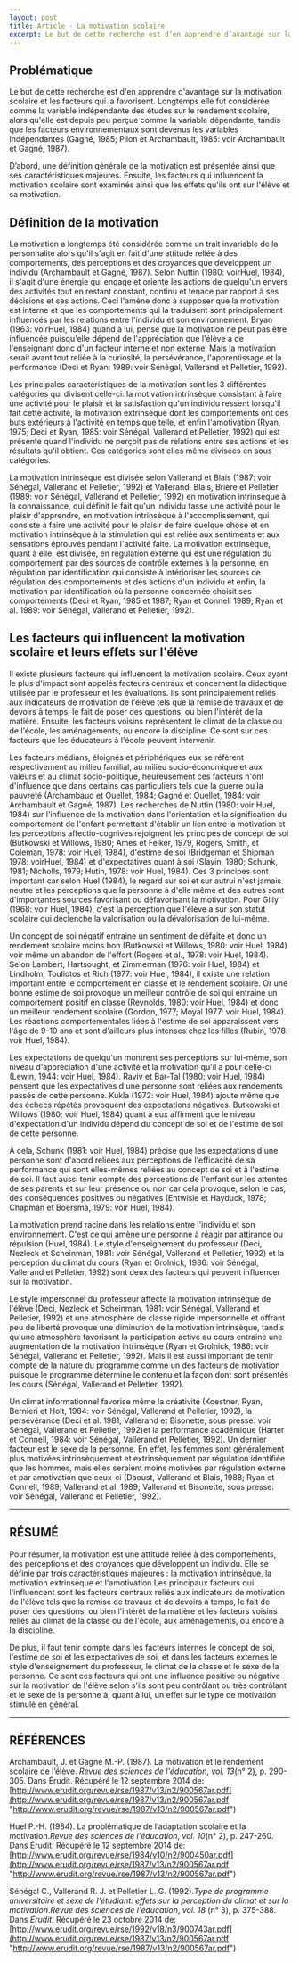 ```yaml
---
layout: post
title: Article - La motivation scolaire
excerpt: Le but de cette recherche est d’en apprendre d’avantage sur la motivation scolaire et les facteurs qui la favorisent.
---
```


## Problématique

Le but de cette recherche est d'en apprendre d'avantage sur la motivation scolaire et les facteurs qui la favorisent. Longtemps elle fut considérée comme la variable indépendante des études sur le rendement scolaire, alors qu'elle est depuis peu perçue comme la variable dépendante, tandis que les facteurs environnementaux sont devenus les variables indépendantes (Gagné, 1985; Pilon et Archambault, 1985: voir Archambault et Gagné, 1987).

D’abord, une définition générale de la motivation est présentée ainsi que ses caractéristiques majeures. Ensuite, les facteurs qui influencent la motivation scolaire sont examinés ainsi que les effets qu'ils ont sur l'élève et sa motivation.

## Définition de la motivation

La motivation a longtemps été considérée comme un trait invariable de la personnalité alors qu'il s'agit en fait d'une attitude reliée à des comportements, des perceptions et des croyances que développent un individu (Archambault et Gagné, 1987). Selon Nuttin (1980: voirHuel, 1984), il s'agit d'une énergie qui engage et oriente les actions de quelqu'un envers des activités tout en restant constant, continu et tenace par rapport à ses décisions et ses actions. Ceci l'amène donc à supposer que la motivation est interne et que les comportements qui la traduisent sont principalement influencés par les relations entre l'individu et son environnement. Bryan (1963: voirHuel, 1984) quand à lui, pense que la motivation ne peut pas être influencée puisqu'elle dépend de l'appréciation que l'élève a de l'enseignant donc d'un facteur interne et non externe. Mais la motivation serait avant tout reliée à la curiosité, la persévérance, l'apprentissage et la performance (Deci et Ryan: 1989: voir Sénégal, Vallerand et Pelletier, 1992).

Les principales caractéristiques de la motivation sont les 3 différentes catégories qui divisent celle-ci: la motivation intrinsèque consistant à faire une activité pour le plaisir et la satisfaction qu'un individu ressent lorsqu'il fait cette activité, la motivation extrinsèque dont les comportements ont des buts extérieurs à l'activité en temps que telle, et enfin l'amotivation (Ryan, 1975; Deci et Ryan, 1985: voir Sénégal, Vallerand et Pelletier, 1992) qui est présente quand l'individu ne perçoit pas de relations entre ses actions et les résultats qu'il obtient. Ces catégories sont elles même divisées en sous catégories. 

La motivation intrinsèque est divisée selon Vallerand et Blais (1987: voir Sénégal, Vallerand et Pelletier, 1992) et Vallerand, Blais, Brière et Pelletier (1989: voir Sénégal, Vallerand et Pelletier, 1992) en motivation intrinsèque à la connaissance, qui définit le fait qu'un individu fasse une activité pour le plaisir d'apprendre, en motivation intrinsèque à l'accomplissement, qui consiste à faire une activité pour le plaisir de faire quelque chose et en motivation intrinsèque à la stimulation qui est reliée aux sentiments et aux sensations éprouvés pendant l'activité faite. La motivation extrinsèque, quant à elle, est divisée, en régulation externe qui est une régulation du comportement par des sources de contrôle externes à la personne, en régulation par identification qui consiste à intérioriser les sources de régulation des comportements et des actions d'un individu et enfin, la motivation par identification où la personne concernée choisit ses comportements (Deci et Ryan, 1985 et 1987; Ryan et Connell 1989; Ryan et al. 1989: voir Sénégal, Vallerand et Pelletier, 1992).

## Les facteurs qui influencent la motivation scolaire et leurs effets sur l'élève

Il existe plusieurs facteurs qui influencent la motivation scolaire. Ceux ayant le plus d'impact sont appelés facteurs centraux et concernent la didactique utilisée par le professeur et les évaluations. Ils sont principalement reliés aux indicateurs de motivation de l'élève tels que la remise de travaux et de devoirs à temps, le fait de poser des questions, ou bien l'intérêt de la matière. Ensuite, les facteurs voisins représentent le climat de la classe ou de l'école, les aménagements, ou encore la discipline. Ce sont sur ces facteurs que les éducateurs à l'école peuvent intervenir. 

Les facteurs médians, éloignés et périphériques eux se réfèrent respectivement au milieu familial, au milieu socio-économique et aux valeurs et au climat socio-politique, heureusement ces facteurs n'ont d'influence que dans certains cas particuliers tels que la guerre ou la pauvreté (Archambaud et Ouellet, 1984; Gagné et Ouellet, 1984: voir Archambault et Gagné, 1987). Les recherches de Nuttin (1980: voir Huel, 1984) sur l'influence de la motivation dans l'orientation et la signification du comportement de l'enfant permettant d'établir un lien entre la motivation et les perceptions affectio-cognives rejoignent les principes de concept de soi (Butkowski et Willows, 1980; Ames et Felker, 1979, Rogers, Smith, et Coleman, 1978: voir Huel, 1984), d'estime de soi (Bridgeman et Shipman 1978: voirHuel, 1984) et d'expectatives quant à soi (Slavin, 1980; Schunk, 1981; Nicholls, 1979; Hutin, 1978: voir Huel, 1984). Ces 3 principes sont important car selon Huel (1984), le regard sur soi et sur autrui n'est jamais neutre et les perceptions que la personne à d'elle même et des autres sont d'importantes sources favorisant ou défavorisant la motivation. Pour Gilly (1968: voir Huel, 1984), c'est la perception que l'élève a sur son statut scolaire qui déclenche la valorisation ou la dévalorisation de lui-même. 

Un concept de soi négatif entraine un sentiment de défaite et donc un rendement scolaire moins bon (Butkowski et Willows, 1980: voir Huel, 1984) voir même un abandon de l'effort (Rogers et al., 1978: voir Huel, 1984). Selon Lambert, Hartsought, et Zimmerman (1976: voir Huel, 1984) et Lindholm, Touliotos et Rich (1977: voir Huel, 1984), il existe une relation important entre le comportement en classe et le rendement scolaire. Or une bonne estime de soi provoque un meilleur contrôle de soi qui entraine un comportement positif en classe (Reynolds, 1980: voir Huel, 1984) et donc un meilleur rendement scolaire (Gordon, 1977; Moyal 1977: voir Huel, 1984). Les réactions comportementales liées à l'estime de soi apparaissent vers l'âge de 9-10 ans et sont d'ailleurs plus intenses chez les filles (Rubin, 1978: voir Huel, 1984). 

Les expectations de quelqu'un montrent ses perceptions sur lui-même, son niveau d'appréciation d'une activité et la motivation qu'il a pour celle-ci (Lewin, 1944: voir Huel, 1984). Raviv et Bar-Tal (1980: voir Huel, 1984) pensent que les expectatives d'une personne sont reliées aux rendements passés de cette personne. Kukla (1972: voir Huel, 1984) ajoute même que des échecs répétés provoquent des expectations négatives. Butkowski et Willows (1980: voir Huel, 1984) quant à eux affirment que le niveau d'expectation d'un individu dépend du concept de soi et de l'estime de soi de cette personne. 

À cela, Schunk (1981: voir Huel, 1984) précise que les expectations d'une personne sont d'abord reliées aux perceptions de l'efficacité de sa performance qui sont elles-mêmes reliées au concept de soi et à l'estime de soi. Il faut aussi tenir compte des perceptions de l'enfant sur les attentes de ses parents et sur leur présence ou non car cela provoque, selon le cas, des conséquences positives ou négatives (Entwisle et Hayduck, 1978; Chapman et Boersma, 1979: voir Huel, 1984). 

La motivation prend racine dans les relations entre l'individu et son environnement. C'est ce qui amène une personne à réagir par attirance ou répulsion (Huel, 1984). Le style d'enseignement du professeur (Deci, Nezleck et Scheinman, 1981: voir Sénégal, Vallerand et Pelletier, 1992) et la perception du climat du cours (Ryan et Grolnick, 1986: voir Sénégal, Vallerand et Pelletier, 1992) sont deux des facteurs qui peuvent influencer sur la motivation. 

Le style impersonnel du professeur affecte la motivation intrinsèque de l'élève (Deci, Nezleck et Scheinman, 1981: voir Sénégal, Vallerand et Pelletier, 1992) et une atmosphère de classe rigide impersonnelle et offrant peu de liberté provoque une diminution de la motivation intrinsèque, tandis qu'une atmosphère favorisant la participation active au cours entraine une augmentation de la motivation intrinsèque (Ryan et Grolnick, 1986: voir Sénégal, Vallerand et Pelletier, 1992). Mais il est aussi important de tenir compte de la nature du programme comme un des facteurs de motivation puisque le programme détermine le contenu et la façon dont sont présentés les cours (Sénégal, Vallerand et Pelletier, 1992). 

Un climat informationnel favorise même la créativité (Koestner, Ryan, Bernieri et Holt, 1984: voir Sénégal, Vallerand et Pelletier, 1992), la persévérance (Deci et al. 1981; Vallerand et Bisonette, sous presse: voir Sénégal, Vallerand et Pelletier, 1992)et la performance académique (Harter et Connell, 1984: voir Sénégal, Vallerand et Pelletier, 1992). Un dernier facteur est le sexe de la personne. En effet, les femmes sont généralement plus motivées intrinsèquement et extrinsèquement par régulation identifiée que les hommes, mais elles seraient moins motivées par régulation externe et par amotivation que ceux-ci (Daoust, Vallerand et Blais, 1988; Ryan et Connell, 1989; Vallerand et al. 1989; Vallerand et Bisonette, sous presse: voir Sénégal, Vallerand et Pelletier, 1992).

***

## RÉSUMÉ

Pour résumer, la motivation est une attitude reliée à des comportements, des perceptions et des croyances que développent un individu. Elle se définie par trois caractéristiques majeures : la motivation intrinsèque, la motivation extrinsèque et l'amotivation.Les principaux facteurs qui l'influencent sont les facteurs centraux reliés aux indicateurs de motivation de l'élève tels que la remise de travaux et de devoirs à temps, le fait de poser des questions, ou bien l'intérêt de la matière et les facteurs voisins reliés au climat de la classe ou de l'école, aux aménagements, ou encore à la discipline. 

De plus, il faut tenir compte dans les facteurs internes le concept de soi, l'estime de soi et les expectatives de soi, et dans les facteurs externes le style d'enseignement du professeur, le climat de la classe et le sexe de la personne. Ce sont ces facteurs qui ont une influence positive ou négative sur la motivation de l'élève selon s'ils sont peu contrôlant ou très contrôlant et le sexe de la personne à, quant à lui, un effet sur le type de motivation stimulé en général.

***

## RÉFÉRENCES

Archambault, J. et Gagné M.-P. (1987). La motivation et le rendement scolaire de l’élève. _Revue des sciences de l'éducation_, _vol. 13_(n° 2), p. 290-305. Dans Érudit. Récupéré le 12 septembre 2014 de: [http://www.erudit.org/revue/rse/1987/v13/n2/900567ar.pdf](http://www.erudit.org/revue/rse/1987/v13/n2/900567ar.pdf "http://www.erudit.org/revue/rse/1987/v13/n2/900567ar.pdf")

Huel P.-H. (1984). La problématique de l’adaptation scolaire et la motivation._Revue des sciences de l'éducation_, _vol. 10_(n° 2), p. 247-260. Dans Érudit. Récupéré le 12 septembre 2014 de: [http://www.erudit.org/revue/rse/1984/v10/n2/900450ar.pdf](http://www.erudit.org/revue/rse/1987/v13/n2/900567ar.pdf "http://www.erudit.org/revue/rse/1987/v13/n2/900567ar.pdf")

Sénégal C., Vallerand R. J. et Pelletier L. G. (1992)._Type de programme universitaire et sexe de l'étudiant: effets sur la perception du climat et sur la motivation_._Revue des sciences de l'éducation_, _vol. 18_ (n° 3), p. 375-388. Dans _Érudit_. Récupéré le 23 octobre 2014 de: [http://www.erudit.org/revue/rse/1992/v18/n3/900743ar.pdf](http://www.erudit.org/revue/rse/1987/v13/n2/900567ar.pdf "http://www.erudit.org/revue/rse/1987/v13/n2/900567ar.pdf")

